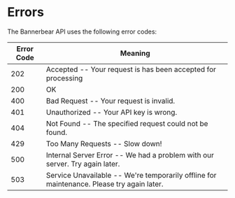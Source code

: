 # Errors

The Bannerbear API uses the following error codes:


Error Code | Meaning
---------- | -------
202 | Accepted -- Your request is has been accepted for processing
200 | OK 
400 | Bad Request -- Your request is invalid.
401 | Unauthorized -- Your API key is wrong.
404 | Not Found -- The specified request could not be found.
429 | Too Many Requests -- Slow down!
500 | Internal Server Error -- We had a problem with our server. Try again later.
503 | Service Unavailable -- We're temporarily offline for maintenance. Please try again later.
